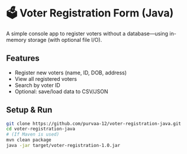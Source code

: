 
# 🗳️ Voter Registration Form (Java)

A simple console app to register voters without a database—using in-memory storage (with optional file I/O).

## Features
- Register new voters (name, ID, DOB, address)  
- View all registered voters  
- Search by voter ID  
- Optional: save/load data to CSV/JSON

## Setup & Run
```bash
git clone https://github.com/purvaa-12/voter-registration-java.git
cd voter-registration-java
# (If Maven is used)
mvn clean package
java -jar target/voter-registration-1.0.jar
